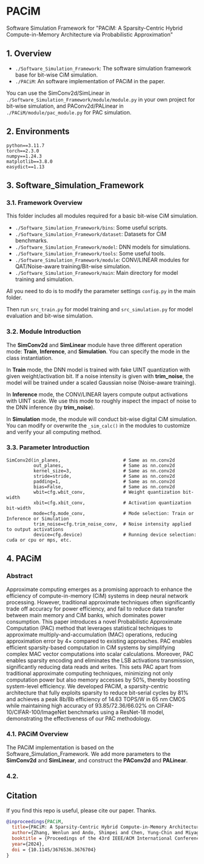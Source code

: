 # PACiM
Software Simulation Framework for "PACiM: A Sparsity-Centric Hybrid Compute-in-Memory Architecture via Probabilistic Approximation"

## 1. Overview

* `./Software_Simulation_Framework`: The software simulation framework base for bit-wise CiM simulation.
* `./PACiM`: An software implementation of PACiM in the paper.

You can use the SimConv2d/SimLinear in `./Software_Simulation_Framework/module/module.py` in your own project for bit-wise simulation, and PAConv2d/PALinear in `./PACiM/module/pac_module.py` for PAC simulation.

## 2. Environments

```
python==3.11.7
torch==2.3.0
numpy==1.24.3
matplotlib==3.8.0
easydict==1.13
```

## 3. Software_Simulation_Framework

### 3.1. Framework Overview

This folder includes all modules required for a basic bit-wise CiM simulation.

* `./Software_Simulation_Framework/bins`: Some useful scripts.
* `./Software_Simulation_Framework/dataset`: Datasets for CiM benchmarks.
* `./Software_Simulation_Framework/model`: DNN models for simulations.
* `./Software_Simulation_Framework/tools`: Some useful tools.
* `./Software_Simulation_Framework/module`: CONV/LINEAR modules for QAT/Noise-aware training/Bit-wise simulation.
* `./Software_Simulation_Framework/main`: Main directory for model training and simulation.

All you need to do is to modify the parameter settings `config.py` in the main folder.

Then run `src_train.py` for model training and `src_simulation.py` for model evaluation and bit-wise simulation.

### 3.2. Module Introduction

The **SimConv2d** and **SimLinear** module have three different operation mode: **Train**, **Inference**, and **Simulation**. You can specify the mode in the class instantiation.

In **Train** mode, the DNN model is trained with fake UINT quantization with given weight/activation bit. If a noise intensity is given with **trim_noise**, the model will be trained under a scaled Gaussian noise (Noise-aware training).

In **Inference** mode, the CONV/LINEAR layers compute output activations with UINT scale. We use this mode to roughly inspect the impact of noise to the DNN inference (by **trim_noise**).

In **Simulation** mode, the module will conduct bit-wise digital CiM simulation. You can modify or overwrite the `_sim_calc()` in the modules to customize and verify your all computing method.

### 3.3. Parameter Introduction

```
SimConv2d(in_planes,                       # Same as nn.conv2d
          out_planes,                      # Same as nn.conv2d
          kernel_size=3,                   # Same as nn.conv2d
          stride=stride,                   # Same as nn.conv2d
          padding=1,                       # Same as nn.conv2d
          bias=False,                      # Same as nn.conv2d
          wbit=cfg.wbit_conv,              # Weight quantization bit-width
          xbit=cfg.xbit_conv,              # Activation quantization bit-width
          mode=cfg.mode_conv,              # Mode selection: Train or Inference or Simulation
          trim_noise=cfg.trim_noise_conv,  # Noise intensity applied to output activations
          device=cfg.device)               # Running device selection: cuda or cpu or mps, etc.
```

## 4. PACiM

### Abstract

Approximate computing emerges as a promising approach to enhance the efficiency of compute-in-memory (CiM) systems in deep neural network processing. However, traditional approximate techniques often significantly trade off accuracy for power efficiency, and fail to reduce data transfer between main memory and CiM banks, which dominates power consumption. This paper introduces a novel Probabilistic Approximate Computation (PAC) method that leverages statistical techniques to approximate multiply-and-accumulation (MAC) operations, reducing approximation error by $4\times$ compared to existing approaches. PAC enables efficient sparsity-based computation in CiM systems by simplifying complex MAC vector computations into scalar calculations. Moreover, PAC enables sparsity encoding and eliminates the LSB activations transmission, significantly reducing data reads and writes. This sets PAC apart from traditional approximate computing techniques, minimizing not only computation power but also memory accesses by 50\%, thereby boosting system-level efficiency. We developed PACiM, a sparsity-centric architecture that fully exploits sparsity to reduce bit-serial cycles by 81\% and achieves a peak 8b/8b efficiency of 14.63 TOPS/W in 65 nm CMOS while maintaining high accuracy of 93.85/72.36/66.02\% on CIFAR-10/CIFAR-100/ImageNet benchmarks using a ResNet-18 model, demonstrating the effectiveness of our PAC methodology.

### 4.1. PACiM Overview

The PACiM implementation is based on the Software_Simulation_Framework. We add more parameters to the **SimConv2d** and **SimLinear**, and construct the **PAConv2d** and **PALinear**.

### 4.2. 

## Citation

If you find this repo is useful, please cite our paper. Thanks.

```bibtex
@inproceedings{PACiM,
  title={PACiM: A Sparsity-Centric Hybrid Compute-in-Memory Architecture via Probabilistic Approximation},
  author={Zhang, Wenlun and Ando, Shimpei and Chen, Yung-Chin and Miyagi, Satomi and Takamaeda-Yamazaki, Shinya and Yoshioka, Kentaro},
  booktitle = {Proceedings of the 43rd IEEE/ACM International Conference on Computer-Aided Design},
  year={2024},
  doi = {10.1145/3676536.3676704}
}
